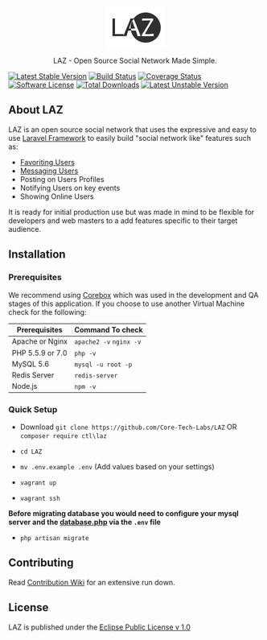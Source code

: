 <p align="center"><img src="public/imgs/laz.png"/></p>
<p align="center"> LAZ - Open Source Social Network Made Simple.</p>

[![Latest Stable Version](https://poser.pugx.org/ctl/LAZ/v/stable?format=flat-square)](https://packagist.org/packages/ctl/LAZ)
[![Build Status](https://travis-ci.org/Core-Tech-Labs/LAZ.svg?branch=master)](https://travis-ci.org/Core-Tech-Labs/LAZ)
[![Coverage Status](https://coveralls.io/repos/Core-Tech-Labs/LAZ/badge.svg?branch=master&service=github)](https://coveralls.io/github/Core-Tech-Labs/LAZ?branch=master)
[![Software License](https://img.shields.io/badge/License-EPL-green.svg?style=flat-square)](LICENSE.md)
[![Total Downloads](https://poser.pugx.org/ctl/LAZ/downloads?format=flat-square)](https://packagist.org/packages/ctl/LAZ)
[![Latest Unstable Version](https://poser.pugx.org/ctl/LAZ/v/unstable?format=flat-square)](https://packagist.org/packages/ctl/LAZ)



## About LAZ
LAZ is an open source social network that uses the expressive and easy to use [Laravel Framework](https://github.com/laravel/laravel) to easily build "social network like" features such as:

  - [Favoriting Users](https://github.com/Core-Tech-Labs/SocialMapFavorites)
  - [Messaging Users](https://github.com/Core-Tech-Labs/LaravelXMPP)
  - Posting on Users Profiles
  - Notifying Users on key events
  - Showing Online Users

It is ready for initial production use but was made in mind to be flexible for developers and web masters to a add features specific to their target audience.

## Installation

  ### Prerequisites

We recommend using [Corebox](https://github.com/RudyJessop/Corebox) which was used in the development and QA stages of this application. If you choose to use another Virtual Machine check for the following:

| Prerequisites | Command To check  |
|---------------|:------------------|
| Apache or Nginx| `apache2 -v` `nginx -v`|
| PHP 5.5.9 or 7.0 | `php -v`|
| MySQL 5.6| `mysql -u root -p`|
| Redis Server |  `redis-server`|
| Node.js | `npm -v`  |

  ### Quick Setup

  - Download `git clone https://github.com/Core-Tech-Labs/LAZ` OR
  `composer require ctl\laz`

  - `cd LAZ`

  - `mv .env.example .env` (Add values based on your settings)

  - `vagrant up`

  - `vagrant ssh`

  **Before migrating database you would need to configure your mysql server and the [database.php](https://github.com/Core-Tech-Labs/LAZ/blob/master/config/database.php) via the `.env` file**

  - `php artisan migrate`



## Contributing

Read [Contribution Wiki](https://github.com/Core-Tech-Labs/LAZ/wiki/Contributing) for an extensive run down.


## License

LAZ is published under the [Eclipse Public License v 1.0](https://github.com/Core-Tech-Labs/LAZ/blob/master/LICENSE.md)
